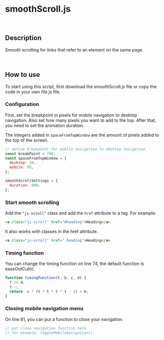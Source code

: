 # smoothScroll.js

<br />

## Description

Smooth scrolling for links that refer to an element on the same page.

<br />

## How to use

To start using this script, first download the smoothScroll.js file or copy the code in your own file js file.

### Configuration

First, set the breakpoint in pixels for mobile navigation to desktop navigation.
Also set how many pixels you want to add to the top.
After that, you need to set the animation duration.

The integers added in `spaceFromTopWindow` are the amount of pixels added to the top of the screen.

```javascript
// define breakpoint for mobile navigation to desktop navigation
const breakPoint = 798;
const spaceFromTopWindow = {
  desktop: 20,
  mobile: 95,
};

smoothScrollSettings = {
  duration: 800,
};
```

### Start smooth scrolling
Add the `"js-scroll"` class and add the `href` attribute to a tag. For example:

```html
<a class="js-scroll" href="#heading">Heading</a>
```
It also works with classes in the href attribute.
```html
<a class="js-scroll" href=".heading">Heading</a>
```

### Timing function

You can change the timing function on line 74, the default function is easeOutCubic.

```javascript
function timingFunction(t, b, c, d) {
  t /= d;
  t--;
  return -c * (t * t * t * t - 1) + b;
}
```

### Closing mobile navigation menu
On line 81, you can put a function to close your navigation.

```javascript
// put close navigation function here
// for example: toggleMobileNavigation();
```
